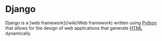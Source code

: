 # Django







Django is a [web framework](/wiki/Web framework) written using [Python](/wiki/Python) that allows for the design of web applications that generate [HTML](/wiki/HTML) dynamically.